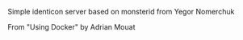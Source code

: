 Simple identicon server based on monsterid from Yegor Nomerchuk

From "Using Docker" by Adrian Mouat
